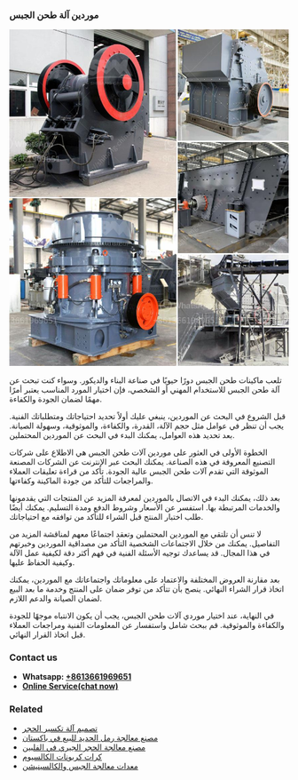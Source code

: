 <h3>موردين آلة طحن الجبس</h3><img src='1701854363.jpg' alt=''><p>تلعب ماكينات طحن الجبس دورًا حيويًا في صناعة البناء والديكور. وسواء كنت تبحث عن آلة طحن الجبس للاستخدام المهني أو الشخصي، فإن اختيار المورد المناسب يعتبر أمرًا مهمًا لضمان الجودة والكفاءة.</p><p>قبل الشروع في البحث عن الموردين، ينبغي عليك أولاً تحديد احتياجاتك ومتطلباتك الفنية. يجب أن تنظر في عوامل مثل حجم الآلة، القدرة، والكفاءة، والموثوقية، وسهولة الصيانة. بعد تحديد هذه العوامل، يمكنك البدء في البحث عن الموردين المحتملين.</p><p>الخطوة الأولى في العثور على موردين آلات طحن الجبس هي الاطلاع على شركات التصنيع المعروفة في هذه الصناعة. يمكنك البحث عبر الإنترنت عن الشركات المصنعة الموثوقة التي تقدم آلات طحن الجبس عالية الجودة. تأكد من قراءة تعليقات العملاء والمراجعات للتأكد من جودة الماكينة وكفاءتها.</p><p>بعد ذلك، يمكنك البدء في الاتصال بالموردين لمعرفة المزيد عن المنتجات التي يقدمونها والخدمات المرتبطة بها. استفسر عن الأسعار وشروط الدفع ومدة التسليم. يمكنك أيضًا طلب اختبار المنتج قبل الشراء للتأكد من توافقه مع احتياجاتك.</p><p>لا تنس أن تلتقي مع الموردين المحتملين وتعقد اجتماعًا معهم لمناقشة المزيد من التفاصيل. يمكنك من خلال الاجتماعات الشخصية التأكد من مصداقية الموردين وخبرتهم في هذا المجال. قد يساعدك توجيه الأسئلة الفنية في فهم أكثر دقة لكيفية عمل الآلة وكيفية الحفاظ عليها.</p><p>بعد مقارنة العروض المختلفة والاعتماد على معلوماتك واجتماعاتك مع الموردين، يمكنك اتخاذ قرار الشراء النهائي. ينصح بأن تتأكد من توفر ضمان على المنتج وخدمة ما بعد البيع لضمان الصيانة والدعم اللازم.</p><p>في النهاية، عند اختيار موردي آلات طحن الجبس، يجب أن يكون الانتباه موجهًا للجودة والكفاءة والموثوقية. قم ببحث شامل واستفسار عن المعلومات الفنية ومراجعات العملاء قبل اتخاذ القرار النهائي.</p><h3>Contact us</h3><ul><li><strong>Whatsapp:&nbsp;<a href="https://wa.me/8613661969651">+8613661969651</a></strong></li><li><a href="https://swt.shibang-china.com/?git&amp;zhl&amp;موردين آلة طحن الجبس"><strong>Online Service(chat now)</strong></a></li></ul><h3>Related</h3><ul><li><a href='تصميم آلة تكسير الحجر.md'>تصميم آلة تكسير الحجر</a></li><li><a href='مصنع معالجة رمل الحديد للبيع في باكستان.md'>مصنع معالجة رمل الحديد للبيع في باكستان</a></li><li><a href='مصنع معالجة الحجر الجيري في الفلبين.md'>مصنع معالجة الحجر الجيري في الفلبين</a></li><li><a href='كرات كربونات الكالسيوم.md'>كرات كربونات الكالسيوم</a></li><li><a href='معدات معالجة الجبس والكالسينيشن.md'>معدات معالجة الجبس والكالسينيشن</a></li></ul>